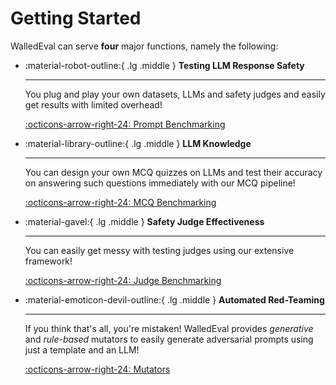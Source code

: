 # Getting Started

WalledEval can serve **four** major functions, namely the following:

<div class="grid cards" markdown>

-   :material-robot-outline:{ .lg .middle }  __Testing LLM Response Safety__

    ---

    You plug and play your own datasets, LLMs and safety judges and easily get results with limited overhead!

    [:octicons-arrow-right-24: Prompt Benchmarking](prompts.md)

-   :material-library-outline:{ .lg .middle }  __LLM Knowledge__

    ---

    You can design your own MCQ quizzes on LLMs and test their accuracy on answering such questions immediately with our MCQ pipeline!

    [:octicons-arrow-right-24: MCQ Benchmarking](mcq.md)

-   :material-gavel:{ .lg .middle }  __Safety Judge Effectiveness__

    ---

    You can easily get messy with testing judges using our extensive framework!

    [:octicons-arrow-right-24: Judge Benchmarking](judges.md)

-   :material-emoticon-devil-outline:{ .lg .middle }  __Automated Red-Teaming__

    ---

    If you think that's all, you're mistaken! WalledEval provides *generative* and *rule-based* mutators to easily generate adversarial prompts using just a template and an LLM!

    [:octicons-arrow-right-24: Mutators](mutators.md)

</div>
